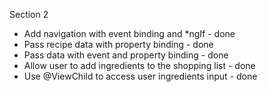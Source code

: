 Section 2

- Add navigation with event binding and *ngIf - done
- Pass recipe data with property binding - done
- Pass data with event and property binding - done
- Allow user to add ingredients to the shopping list - done
- Use @ViewChild to access user ingredients input - done 
